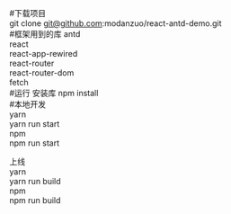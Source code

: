 #下载项目 <br/>
    git clone git@github.com:modanzuo/react-antd-demo.git <br/>
#框架用到的库
antd<br/>
react<br/>
react-app-rewired<br/>
react-router<br/>
react-router-dom<br/>
fetch <br/>
#运行
安装库
npm install <br/>
#本地开发<br/>
yarn <br/>
    yarn run start <br/>
npm <br/>
    npm run start <br/>

上线 <br/>
yarn <br/>
    yarn run build <br/>
npm <br/>
    npm run build <br/>
